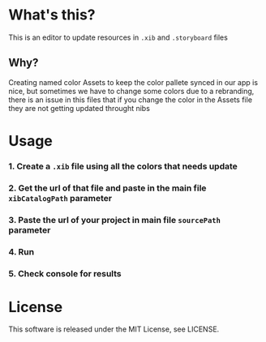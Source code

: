 # What's this?

This is an editor to update resources in `.xib` and `.storyboard` files

## Why?

Creating named color Assets to keep the color pallete synced in our app is nice, but sometimes we have to change some colors due to a rebranding, there is an issue in this files that if you change the color in the Assets file they are not getting updated throught nibs

# Usage

### 1. Create a `.xib` file using all the colors that needs update


### 2. Get the url of that file and paste in the main file `xibCatalogPath` parameter


### 3. Paste the url of your project in main file `sourcePath` parameter


### 4. Run


### 5. Check console for results

# License

This software is released under the MIT License, see LICENSE.
